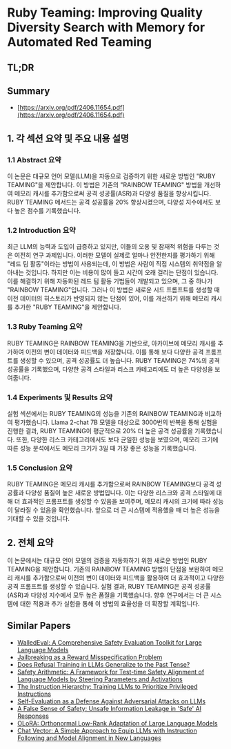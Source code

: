 # Ruby Teaming: Improving Quality Diversity Search with Memory for Automated Red Teaming
## TL;DR
## Summary
- [https://arxiv.org/pdf/2406.11654.pdf](https://arxiv.org/pdf/2406.11654.pdf)

## 1. 각 섹션 요약 및 주요 내용 설명

### 1.1 Abstract 요약
이 논문은 대규모 언어 모델(LLM)을 자동으로 검증하기 위한 새로운 방법인 "RUBY TEAMING"을 제안합니다. 이 방법은 기존의 "RAINBOW TEAMING" 방법을 개선하여 메모리 캐시를 추가함으로써 공격 성공률(ASR)과 다양성 품질을 향상시킵니다. RUBY TEAMING 메서드는 공격 성공률을 20% 향상시켰으며, 다양성 지수에서도 보다 높은 점수를 기록했습니다.

### 1.2 Introduction 요약
최근 LLM의 능력과 도입이 급증하고 있지만, 이들의 오용 및 잠재적 위험을 다루는 것은 여전히 연구 과제입니다. 이러한 모델이 실제로 얼마나 안전한지를 평가하기 위해 "레드 팀 활동"이라는 방법이 사용되는데, 이 방법은 사람이 직접 시스템의 취약점을 알아내는 것입니다. 하지만 이는 비용이 많이 들고 시간이 오래 걸리는 단점이 있습니다. 이를 해결하기 위해 자동화된 레드 팀 활동 기법들이 개발되고 있으며, 그 중 하나가 "RAINBOW TEAMING"입니다. 그러나 이 방법은 새로운 시드 프롬프트를 생성할 때 이전 데이터의 히스토리가 반영되지 않는 단점이 있어, 이를 개선하기 위해 메모리 캐시를 추가한 "RUBY TEAMING"을 제안합니다.

### 1.3 Ruby Teaming 요약
RUBY TEAMING은 RAINBOW TEAMING을 기반으로, 아카이브에 메모리 캐시를 추가하여 이전의 변이 데이터와 피드백을 저장합니다. 이를 통해 보다 다양한 공격 프롬프트를 생성할 수 있으며, 공격 성공률도 더 높습니다. RUBY TEAMING은 74%의 공격 성공률을 기록했으며, 다양한 공격 스타일과 리스크 카테고리에도 더 높은 다양성을 보여줍니다.

### 1.4 Experiments 및 Results 요약
실험 섹션에서는 RUBY TEAMING의 성능을 기존의 RAINBOW TEAMING과 비교하여 평가했습니다. Llama 2-chat 7B 모델을 대상으로 3000번의 반복을 통해 실험을 진행한 결과, RUBY TEAMING이 평균적으로 20% 더 높은 공격 성공률을 기록했습니다. 또한, 다양한 리스크 카테고리에서도 보다 균일한 성능을 보였으며, 메모리 크기에 따른 성능 분석에서도 메모리 크기가 3일 때 가장 좋은 성능을 기록했습니다.

### 1.5 Conclusion 요약
RUBY TEAMING은 메모리 캐시를 추가함으로써 RAINBOW TEAMING보다 공격 성공률과 다양성 품질이 높은 새로운 방법입니다. 이는 다양한 리스크와 공격 스타일에 대해 더 효과적인 프롬프트를 생성할 수 있음을 보여주며, 메모리 캐시의 크기에 따라 성능이 달라질 수 있음을 확인했습니다. 앞으로 더 큰 시스템에 적용했을 때 더 높은 성능을 기대할 수 있을 것입니다.

## 2. 전체 요약
이 논문에서는 대규모 언어 모델의 검증을 자동화하기 위한 새로운 방법인 RUBY TEAMING을 제안합니다. 기존의 RAINBOW TEAMING 방법의 단점을 보완하여 메모리 캐시를 추가함으로써 이전의 변이 데이터와 피드백을 활용하여 더 효과적이고 다양한 공격 프롬프트를 생성할 수 있습니다. 실험 결과, RUBY TEAMING은 공격 성공률(ASR)과 다양성 지수에서 모두 높은 품질을 기록했습니다. 향후 연구에서는 더 큰 시스템에 대한 적용과 추가 실험을 통해 이 방법의 효율성을 더 확장할 계획입니다.

## Similar Papers
- [WalledEval: A Comprehensive Safety Evaluation Toolkit for Large Language Models](2408.03837.md)
- [Jailbreaking as a Reward Misspecification Problem](2406.14393.md)
- [Does Refusal Training in LLMs Generalize to the Past Tense?](2407.11969.md)
- [Safety Arithmetic: A Framework for Test-time Safety Alignment of Language Models by Steering Parameters and Activations](2406.11801.md)
- [The Instruction Hierarchy: Training LLMs to Prioritize Privileged Instructions](2404.13208.md)
- [Self-Evaluation as a Defense Against Adversarial Attacks on LLMs](2407.03234.md)
- [A False Sense of Safety: Unsafe Information Leakage in 'Safe' AI Responses](2407.02551.md)
- [OLoRA: Orthonormal Low-Rank Adaptation of Large Language Models](2406.01775.md)
- [Chat Vector: A Simple Approach to Equip LLMs with Instruction Following and Model Alignment in New Languages](2310.04799.md)
